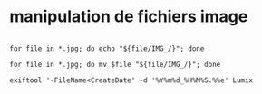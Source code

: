 # manipulation de fichiers image
```

for file in *.jpg; do echo "${file/IMG_/}"; done

for file in *.jpg; do mv $file "${file/IMG_/}"; done

exiftool '-FileName<CreateDate' -d '%Y%m%d_%H%M%S.%%e' Lumix

```
